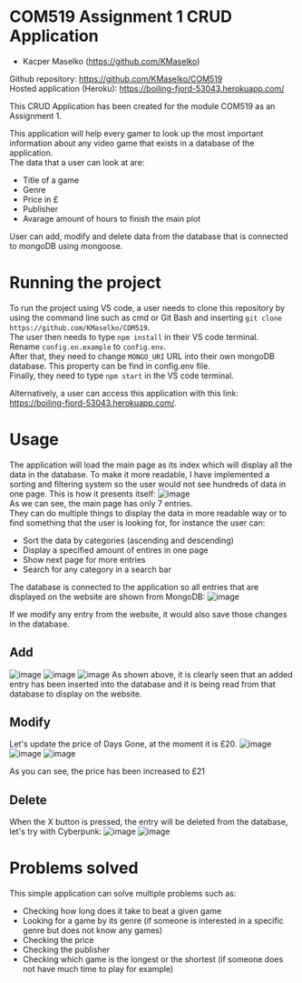 # COM519 Assignment 1 CRUD Application
- Kacper Maselko (https://github.com/KMaselko)

Github repository: https://github.com/KMaselko/COM519<br/>
Hosted application (Heroku): https://boiling-fjord-53043.herokuapp.com/

This CRUD Application has been created for the module COM519 as an Assignment 1.

This application will help every gamer to look up the most important information about any video game that exists in a database of the application.<br/>
The data that a user can look at are:
- Title of a game
- Genre
- Price in £
- Publisher
- Avarage amount of hours to finish the main plot

User can add, modify and delete data from the database that is connected to mongoDB using mongoose.<br/>

# Running the project
To run the project using VS code, a user needs to clone this repository by using the command line such as cmd or Git Bash and inserting `git clone https://github.com/KMaselko/COM519`.<br/>
The user then needs to type `npm install` in their VS code terminal.<br/>
Rename `config.en.example` to `config.env`.<br/>
After that, they need to change `MONGO_URI` URL into their own mongoDB database. This property can be find in config.env file.<br/>
Finally, they need to type `npm start` in the VS code terminal.

Alternatively, a user can access this application with this link: https://boiling-fjord-53043.herokuapp.com/.

# Usage
The application will load the main page as its index which will display all the data in the database. To make it more readable, I have implemented a sorting and filtering system so the user would not see hundreds of data in one page. This is how it presents itself:
![image](https://user-images.githubusercontent.com/92021893/144755134-7bc0f3b6-41a6-4a38-a63c-82d0cdd37292.png)<br/>
As we can see, the main page has only 7 entries.<br/>
They can do multiple things to display the data in more readable way or to find something that the user is looking for, for instance the user can:
- Sort the data by categories (ascending and descending)
- Display a specified amount of entires in one page
- Show next page for more entries
- Search for any category in a search bar

The database is connected to the application so all entries that are displayed on the website are shown from MongoDB:
![image](https://user-images.githubusercontent.com/92021893/144755879-e0952ea3-e509-497d-9663-532143dd03fa.png)

If we modify any entry from the website, it would also save those changes in the database.

## Add
![image](https://user-images.githubusercontent.com/92021893/144756306-ad0b0e56-bb14-4181-bf0f-5a899e6f0ede.png)
![image](https://user-images.githubusercontent.com/92021893/144756315-89e669e0-71d5-4e0d-b25a-7748b169da0a.png)
![image](https://user-images.githubusercontent.com/92021893/144756324-c6c1fe29-7faf-4de1-afa0-3972b90279c8.png)
As shown above, it is clearly seen that an added entry has been inserted into the database and it is being read from that database to display on the website.
## Modify

Let's update the price of Days Gone, at the moment it is £20.
![image](https://user-images.githubusercontent.com/92021893/144759105-8c3ba2e6-4491-4578-ac5d-419a313d3b6e.png)
![image](https://user-images.githubusercontent.com/92021893/144759128-c90565d7-5616-4e60-b489-4e9e376cc286.png)
![image](https://user-images.githubusercontent.com/92021893/144759136-94e786ee-24d7-4a06-ba81-3df030a5a60b.png)

As you can see, the price has been increased to £21

## Delete
When the X button is pressed, the entry will be deleted from the database, let's try with Cyberpunk:
![image](https://user-images.githubusercontent.com/92021893/144759229-d554e9d3-a69c-43e7-b941-66e01ccd54ed.png)
![image](https://user-images.githubusercontent.com/92021893/144759236-31f6fb26-d73d-4d87-832a-7ad98d0a428a.png)


# Problems solved
This simple application can solve multiple problems such as:
- Checking how long does it take to beat a given game
- Looking for a game by its genre (if someone is interested in a specific genre but does not know any games)
- Checking the price
- Checking the publisher
- Checking which game is the longest or the shortest (if someone does not have much time to play for example)

